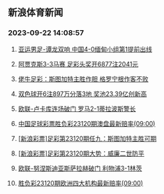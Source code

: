## 新浪体育新闻 
### 2023-09-22 14:08:57

1. [亚运男足-谭龙双响 中国4-0缅甸小组第1提前出线](https://sports.sina.com.cn/china/national/2023-09-21/doc-imznnurc6290633.shtml)

2. [阿贾克斯3-3马赛 足彩头奖开6877注2041元](https://sports.sina.com.cn/l/2023-09-22/doc-imznprur2888931.shtml)

3. [佬牛足彩：斯图加特主胜作胆  格罗宁根作客不败](https://sports.sina.com.cn/l/2023-09-22/doc-imznprus8213824.shtml)

4. [双色球开6注897万分落3地 奖池23.39亿创新高](https://sports.sina.com.cn/l/2023-09-21/doc-imznnura8663814.shtml)

5. [欧联-卢卡库连场破门 罗马2-1蒂拉波斯警长](https://sports.sina.com.cn/g/seriea/2023-09-22/doc-imznpruv2649370.shtml)

6. [中国足球彩票胜负彩23120期澳盘最新赔率(09:00)](https://sports.sina.com.cn/l/2023-09-21/doc-imznmxmn9072840.shtml)

7. [[新浪彩票]足彩第23120期任九：斯图加特主胜可期](https://sports.sina.com.cn/l/2023-09-22/doc-imznprus8212351.shtml)

8. [[新浪彩票]足彩第23120期大势：威廉二世防平](https://sports.sina.com.cn/l/2023-09-22/doc-imznprus8212047.shtml)

9. [欧联-努涅斯迪亚斯萨拉赫破门 利物浦3-1林茨](https://sports.sina.com.cn/g/pl/2023-09-22/doc-imznpruv2651475.shtml)

10. [胜负彩23120期欧洲四大机构最新赔率(09:00)](https://sports.sina.com.cn/l/2023-09-21/doc-imznmxmn9073029.shtml)

